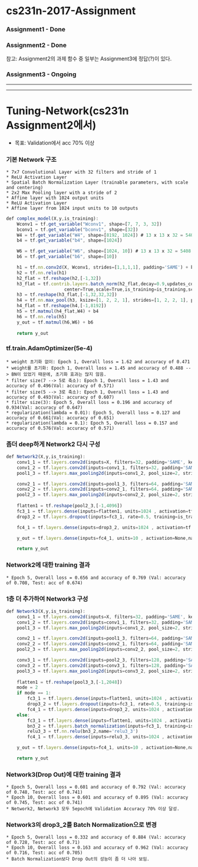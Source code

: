 # cs231n-2017-Assignment
### Assignment1 -  Done

### Assignment2 -  Done
참고: Assignment2의 과제 함수 중 일부는 Assignment3에 정답(?)이 있다.

### Assignment3 -  Ongoing

-----------------------------------------------------------
-----------------------------------------------------------
# Tuning-Network(cs231n Assignment2에서)
 - 목표: Validation에서 acc 70% 이상

### 기본 Network 구조 
	* 7x7 Convolutional Layer with 32 filters and stride of 1
	* ReLU Activation Layer
	* Spatial Batch Normalization Layer (trainable parameters, with scale and centering)
	* 2x2 Max Pooling layer with a stride of 2
	* Affine layer with 1024 output units
	* ReLU Activation Layer
	* Affine layer from 1024 input units to 10 outputs
``` js
def complex_model(X,y,is_training):
    Wconv1 = tf.get_variable("Wconv1", shape=[7, 7, 3, 32])
    bconv1 = tf.get_variable("bconv1", shape=[32])
    W4 = tf.get_variable("W4", shape=[8192, 1024]) # 13 x 13 x 32 = 5408
    b4 = tf.get_variable("b4", shape=[1024])        

    W6 = tf.get_variable("W6", shape=[1024, 10]) # 13 x 13 x 32 = 5408
    b6 = tf.get_variable("b6", shape=[10]) 

    h1 = tf.nn.conv2d(X, Wconv1, strides=[1,1,1,1], padding='SAME') + bconv1
    h2 = tf.nn.relu(h1)
    h2_flat = tf.reshape(h2,[-1,32])
    h3_flat = tf.contrib.layers.batch_norm(h2_flat,decay=0.9,updates_collections=None,epsilon=1e-5,
                      center=True,scale=True,is_training=is_training,scope='BN')
    h3 = tf.reshape(h3_flat,[-1,32,32,32])
    h4 = tf.nn.max_pool(h3, ksize=[1, 2, 2, 1], strides=[1, 2, 2, 1], padding='SAME', name='Pooling') # 6 x 6 x 32
    h4_flat = tf.reshape(h4,[-1,8192])
    h5 = tf.matmul(h4_flat,W4) + b4
    h6 = tf.nn.relu(h5)
    y_out = tf.matmul(h6,W6) + b6
    
    return y_out
``` 
	

### tf.train.AdamOptimizer(5e-4)
    * weight 초기화 없이: Epoch 1, Overall loss = 1.62 and accuracy of 0.471 
    * weight를 초기화: Epoch 1, Overall loss = 1.45 and accuracy of 0.488 --> BN이 있었기 때문에, 초기화 효과는 많지 않음.
    * filter size(7 --> 5로 축소): Epoch 1, Overall loss = 1.43 and accuracy of 0.496(Val: accuracy of 0.571)
    * filter size(5 --> 3로 축소): Epoch 1, Overall loss = 1.43 and accuracy of 0.493(Val: accuracy of 0.607)
    * filter size(3): Epoch 5, Overall loss = 0.196 and accuracy of 0.934(Val: accuracy of 0.647)
    * regularization(lambda = 0.01): Epoch 5, Overall loss = 0.127 and accuracy of 0.661(Val: accuracy of 0.651)
    * regularization(lambda = 0.1): Epoch 5, Overall loss = 0.157 and accuracy of 0.576(Val: accuracy of 0.571)


### 좀더 deep하게 Network2 다시 구성
``` js
def Network2(X,y,is_training):
    conv1_1 = tf.layers.conv2d(inputs=X, filters=32, padding='SAME', kernel_size=3, strides=1, activation=tf.nn.relu, name = 'conv1_1')
    conv1_2 = tf.layers.conv2d(inputs=conv1_1, filters=32, padding='SAME', kernel_size=3, strides=1, activation=tf.nn.relu,name = 'conv1_2')
    pool1_3 = tf.layers.max_pooling2d(inputs=conv1_2, pool_size=2, strides=2, padding='SAME', name= 'pool1_3')  # ==> (?, 16, 16, 32)

    conv2_1 = tf.layers.conv2d(inputs=pool1_3, filters=64, padding='SAME', kernel_size=3, strides=1, activation=tf.nn.relu, name = 'conv2_1')
    conv2_2 = tf.layers.conv2d(inputs=conv2_1, filters=64, padding='SAME', kernel_size=3, strides=1, activation=tf.nn.relu,name = 'conv2_2')
    pool2_3 = tf.layers.max_pooling2d(inputs=conv2_2, pool_size=2, strides=2, padding='SAME', name= 'pool2_3')  # ==> (?, 8, 8, 64)
    
    flatten1 = tf.reshape(pool2_3,[-1,4096])
    fc3_1 = tf.layers.dense(inputs=flatten1, units=1024 , activation=tf.nn.relu,name='fc3_1')
    drop3_2 = tf.layers.dropout(inputs=fc3_1, rate=0.5, training=is_training, name='drop3_2')

    fc4_1 = tf.layers.dense(inputs=drop3_2, units=1024 , activation=tf.nn.relu,name='fc4_1')

    y_out = tf.layers.dense(inputs=fc4_1, units=10 , activation=None,name='out')

    return y_out
```
### Network2에 대한 training 결과
	* Epoch 5, Overall loss = 0.656 and accuracy of 0.769 (Val: accuracy of 0.708, Test: acc of 0.674)
 
 
### 1층 더 추가하여 Network3 구성
``` js
def Network3(X,y,is_training):
    conv1_1 = tf.layers.conv2d(inputs=X, filters=32, padding='SAME', kernel_size=3, strides=1, activation=tf.nn.relu, name = 'conv1_1')
    conv1_2 = tf.layers.conv2d(inputs=conv1_1, filters=32, padding='SAME', kernel_size=3, strides=1, activation=tf.nn.relu,name = 'conv1_2')
    pool1_3 = tf.layers.max_pooling2d(inputs=conv1_2, pool_size=2, strides=2, padding='SAME', name= 'pool1_3')  # ==> (?, 16, 16, 32)

    conv2_1 = tf.layers.conv2d(inputs=pool1_3, filters=64, padding='SAME', kernel_size=3, strides=1, activation=tf.nn.relu, name = 'conv2_1')
    conv2_2 = tf.layers.conv2d(inputs=conv2_1, filters=64, padding='SAME', kernel_size=3, strides=1, activation=tf.nn.relu,name = 'conv2_2')
    pool2_3 = tf.layers.max_pooling2d(inputs=conv2_2, pool_size=2, strides=2, padding='SAME', name= 'pool2_3')  # ==> (?, 8, 8, 64)

    conv3_1 = tf.layers.conv2d(inputs=pool2_3, filters=128, padding='SAME', kernel_size=3, strides=1, activation=tf.nn.relu, name = 'conv3_1')
    conv3_2 = tf.layers.conv2d(inputs=conv3_1, filters=128, padding='SAME', kernel_size=3, strides=1, activation=tf.nn.relu,name = 'conv3_2')
    pool3_3 = tf.layers.max_pooling2d(inputs=conv3_2, pool_size=2, strides=2, padding='SAME', name= 'pool3_3')  # ==> (?, 4, 4, 128)
    
    flatten1 = tf.reshape(pool3_3,[-1,2048])
    mode = 2
    if mode == 1:
        fc3_1 = tf.layers.dense(inputs=flatten1, units=1024 , activation=tf.nn.relu,name='fc3_1')
        drop3_2 = tf.layers.dropout(inputs=fc3_1, rate=0.5, training=is_training, name='drop3_2')
        fc4_1 = tf.layers.dense(inputs=drop3_2, units=1024 , activation=tf.nn.relu,name='fc4_1')
    else:
        fc3_1 = tf.layers.dense(inputs=flatten1, units=1024 , activation=None,name='fc3_1')
        bn3_2 = tf.layers.batch_normalization(inputs=fc3_1, training=is_training,name='bn3_2')
        relu3_3 = tf.nn.relu(bn3_2,name='relu3_3')
        fc4_1 = tf.layers.dense(inputs=relu3_3, units=1024 , activation=tf.nn.relu,name='fc4_1')  

    y_out = tf.layers.dense(inputs=fc4_1, units=10 , activation=None,name='out')

    return y_out
``` 
 
### Network3(Drop Out)에 대한 training 결과
	* Epoch 5, Overall loss = 0.601 and accuracy of 0.792 (Val: accuracy of 0.748, Test: acc of 0.741)
	* Epoch 10, Overall loss = 0.601 and accuracy of 0.895 (Val: accuracy of 0.745, Test: acc of 0.741)
	* Network2, Network3 모두 5epoch에 Validation Accuracy 70% 이상 달성.
	
	
### Network3의 	drop3_2를 Batch Normalization으로 변경
	* Epoch 5, Overall loss = 0.332 and accuracy of 0.884 (Val: accuracy of 0.728, Test: acc of 0.71)
	* Epoch 10, Overall loss = 0.163 and accuracy of 0.962 (Val: accuracy of 0.716, Test: acc of 0.705)	
	* Batch Normalization보다 Drop Out의 성능이 좀 더 나아 보임.
 
 
 
 
 


